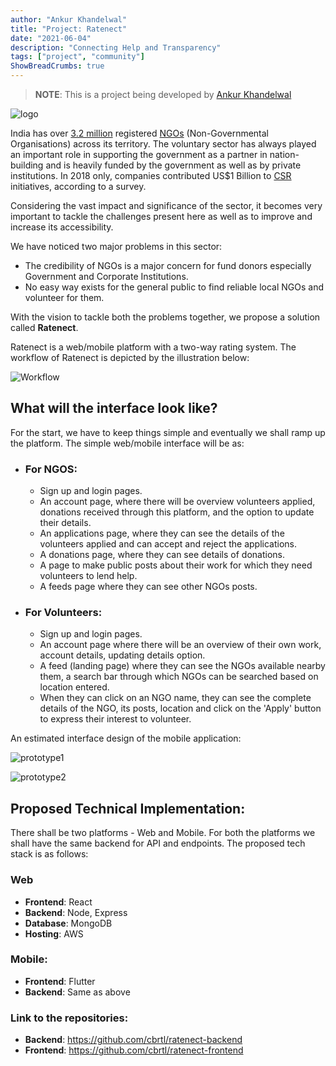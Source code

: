 ```yaml
---
author: "Ankur Khandelwal"
title: "Project: Ratenect"
date: "2021-06-04"
description: "Connecting Help and Transparency"
tags: ["project", "community"]
ShowBreadCrumbs: true 
---
```

> **NOTE**: This is a project being developed by [Ankur Khandelwal](https://github.com/Ankur-Khandelwal)

![logo](/assets/logo.png)

India has over [3.2 million](https://www.icnl.org/resources/civic-freedom-monitor/india#:~:text=The%20Central%20Statistical%20Institute%20of,certified%20NGOs%20on%20its%20portal.) registered [NGOs](https://en.wikipedia.org/wiki/Non-governmental_organization) (Non-Governmental Organisations) across its territory. The voluntary sector has always played an important role in supporting the government as a partner in nation-building and is heavily funded by the government as well as by private institutions. In 2018 only, companies contributed US$1 Billion to [CSR](https://www.india-briefing.com/news/corporate-social-responsibility-india-5511.html) initiatives, according to a survey. 

Considering the vast impact and significance of the sector, it becomes very important to tackle the challenges present here as well as to improve and increase its accessibility. 

We have noticed two major problems in this sector:
  - The credibility of NGOs is a major concern for fund donors especially Government and Corporate Institutions.
  - No easy way exists for the general public to find reliable local NGOs and volunteer for them.

With the vision to tackle both the problems together, we propose a solution called **Ratenect**.

Ratenect is a web/mobile platform with a two-way rating system. The workflow of Ratenect is depicted by the illustration below:

![Workflow](/assets/workflow.png)

## What will the interface look like?

For the start, we have to keep things simple and eventually we shall ramp up the platform. The simple web/mobile interface will be as:

- ### For NGOS:
  - Sign up and login pages.
  - An account page, where there will be overview volunteers applied, donations received through this platform, and the option to update their details.
  - An applications page, where they can see the details of the volunteers applied and can accept and reject the applications.
  - A donations page, where they can see details of donations.
  - A page to make public posts about their work for which they need volunteers to lend help. 
  - A feeds page where they can see other NGOs posts.

- ### For Volunteers:
  - Sign up and login pages.
  - An account page where there will be an overview of their own work, account details, updating details option.
  - A feed (landing page) where they can see the NGOs available nearby them, a search bar through which NGOs can be searched based on location entered.
  - When they can click on an NGO name, they can see the complete details of the NGO, its posts, location and click on the 'Apply' button to express their interest to volunteer.

An estimated interface design of the mobile application:

![prototype1](/assets/pp1.png)

![prototype2](/assets/pp2.png)

## Proposed Technical Implementation:
There shall be two platforms - Web and Mobile. For both the platforms we shall have the same backend for API and endpoints. The proposed tech stack is as follows:

### Web
  - **Frontend**: React
  - **Backend**: Node, Express 
  - **Database**: MongoDB
  - **Hosting**: AWS

### Mobile:
  - **Frontend**: Flutter
  - **Backend**: Same as above

### Link to the repositories:
- **Backend**:  https://github.com/cbrtl/ratenect-backend 
- **Frontend**: https://github.com/cbrtl/ratenect-frontend 
